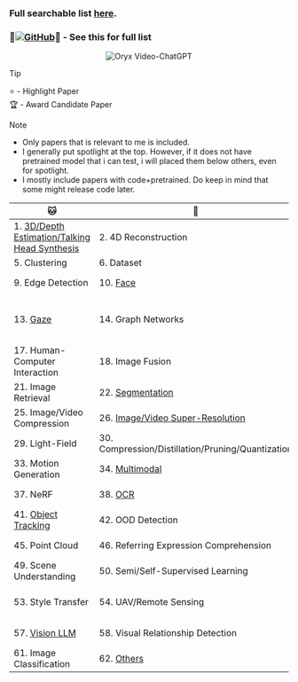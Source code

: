 ### Full searchable list [here](https://cvpr.thecvf.com/virtual/2024/papers.html?filter=titles&search=).  
  
### 🌟[![GitHub](https://img.shields.io/badge/52CV-CVPR_2024_Papers-a?style=social&logo=github)](https://github.com/52CV/CVPR-2024-Papers)🐐 - See this for full list

<p align="center">
    <img src="https://i.imgur.com/waxVImv.png" alt="Oryx Video-ChatGPT">
</p>

> [!TIP] 
> ⭐ - Highlight Paper  
> 🏆 - Award Candidate Paper  

> [!NOTE]
> - Only papers that is relevant to me is included.
> - I generally put spotlight at the top. However, if it does not have pretrained model that i can test, i will placed them below others, even for spotlight.
> - I mostly include papers with code+pretrained. Do keep in mind that some might release code later.   
  
  
|🐱|🐶|🐯|🐺|
|------|------|------|------|
|1. [3D/Depth Estimation/Talking Head Synthesis](https://github.com/HeChengHui/CVPR2024/tree/main/Papers/Topics/3D)|2. 4D Reconstruction|3. Automated Driving|4. Biomedical|
|5. Clustering|6. Dataset|7. Deepfake Detection|8. [Dense Predictions](https://github.com/HeChengHui/CVPR2024/tree/main/Papers/Topics/Dense%20Predictions)|
|9. Edge Detection|10. [Face](https://github.com/HeChengHui/CVPR2024/tree/main/Papers/Topics/Face)|11. Few/Zero-Shot Learning|12. Fisheye Images|
|13. [Gaze](https://github.com/HeChengHui/CVPR2024/tree/main/Papers/Topics/Gaze)|14. Graph Networks|15. [Human Action Recognition](https://github.com/HeChengHui/CVPR2024/tree/main/Papers/Topics/HAR)|16. [Human Generation from Audio/Human Pose Estimation](https://github.com/HeChengHui/CVPR2024/tree/main/Papers/Topics/Human%20Pose%20Estimation)|
|17. Human-Computer Interaction|18. Image Fusion|19. Image Matching|20. [Image/Video Restoration](https://github.com/HeChengHui/CVPR2024/tree/main/Papers/Topics/Image%20Restoration)|
|21. Image Retrieval|22. [Segmentation](https://github.com/HeChengHui/CVPR2024/tree/main/Papers/Topics/Segmentation)|23. Image Synthesis|24. [Image/Video Captioning](https://github.com/HeChengHui/CVPR2024/tree/main/Papers/Topics/Captioning)|
|25. Image/Video Compression|26. [Image/Video Super-Resolution](https://github.com/HeChengHui/CVPR2024/tree/main/Papers/Topics/Super-Resolution)|27. Industrial Anomaly Detection|28. Information Security|
|29. Light-Field|30. Compression/Distillation/Pruning/Quantization|31. Machine Learning|32. Medical Image Progress|
|33. Motion Generation|34. [Multimodal](https://github.com/HeChengHui/CVPR2024/tree/main/Papers/Topics/Multimodal)|35. Neural Architecture Search|36. NLP|
|37. NeRF|38. [OCR](https://github.com/HeChengHui/CVPR2024/tree/main/Papers/Topics/OCR)|39. [Object Detection/Counting](https://github.com/HeChengHui/CVPR2024/tree/main/Papers/Topics/Object%20Detection)|40. Object Pose Estimation|
|41. [Object Tracking](https://github.com/HeChengHui/CVPR2024/tree/main/Papers/Topics/Object%20Tracking)|42. OOD Detection|43. Optical Flow Estimation|44. [Person Re-Id/Gait](https://github.com/HeChengHui/CVPR2024/tree/main/Papers/Topics/Person%20Re-Id)|
|45. Point Cloud|46. Referring Expression Comprehension|47. SLAM/AR/VR/Robotics|48. Scene Graph Generation|
|49. Scene Understanding|50. Semi/Self-Supervised Learning|51. Sketch|52. Sound|
|53. Style Transfer|54. UAV/Remote Sensing|55. [Video Question Answering](https://github.com/HeChengHui/CVPR2024/tree/main/Papers/Topics/Video%20Question%20Answering)|56. [Video/Video Summarisation/Video Grounding](https://github.com/HeChengHui/CVPR2024/tree/main/Papers/Topics/Video)|
|57. [Vision LLM](https://github.com/HeChengHui/CVPR2024/tree/main/Papers/Topics/Vision%20LLM)|58. Visual Relationship Detection|59. Visual Emotion Recognition|60. [ViT/Vision Foundation Model](https://github.com/HeChengHui/CVPR2024/tree/main/Papers/Topics/ViT)|
|61. Image Classification|62. [Others](https://github.com/HeChengHui/CVPR2024/tree/main/Papers/Topics/Others)|63. [Keypoints Localization](https://github.com/HeChengHui/CVPR2024/tree/main/Papers/Topics/Keypoints%20Localization)|
